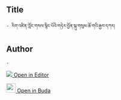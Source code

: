 ## Title
	- རིག་འཛིན་ཀློང་གསལ་སྙིང་པོའི་གཏེར་བྱོན་སྐུ་གསུམ་ཆོ་གའི་རྒྱབ་དཀར།

## Author
	- 



[<img src="https://img.icons8.com/color/25/000000/edit-property.png"> Open in Editor](http://editor.openpecha.org/P000701)

[<img width="25" src="https://library.bdrc.io/icons/BUDA-small.svg"> Open in Buda](https://library.bdrc.io/show/bdr:IE0OPP000701)
